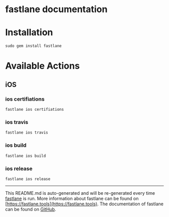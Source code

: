fastlane documentation
================
# Installation
```
sudo gem install fastlane
```
# Available Actions
## iOS
### ios certifiations
```
fastlane ios certifiations
```

### ios travis
```
fastlane ios travis
```

### ios build
```
fastlane ios build
```

### ios release
```
fastlane ios release
```


----

This README.md is auto-generated and will be re-generated every time [fastlane](https://fastlane.tools) is run.
More information about fastlane can be found on [https://fastlane.tools](https://fastlane.tools).
The documentation of fastlane can be found on [GitHub](https://github.com/fastlane/fastlane/tree/master/fastlane).
